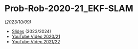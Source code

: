 # Prob-Rob-2020-21_EKF-SLAM

_(2023/10/09)_

- [Slides](/doc/lectures/prob-rob-2023-24_10_ekf_slam.pdf) (2023/2024)
- [YouTube Video 2020/21](https://youtu.be/oAJezStJ2fc)
- [YouTube Video 2021/22](https://youtu.be/ex0V9dlftr0)

